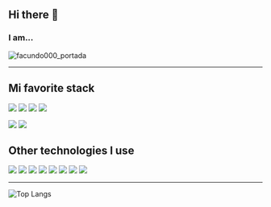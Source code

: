 ## Hi there 👋
### I am...
![facundo000_portada](https://github.com/facundo000/facundo000/assets/88353632/baa805ad-f7d0-41f5-a64a-7ead3f060832)
___
## Mi favorite stack
<image src="https://img.shields.io/badge/Angular-DD0031?style=for-the-badge&logo=angular&logoColor=white"> <image src="https://img.shields.io/badge/nestjs-E0234E?style=for-the-badge&logo=nestjs&logoColor=white">
<image src="https://img.shields.io/badge/PostgreSQL-316192?style=for-the-badge&logo=postgresql&logoColor=white"> 
<image src="https://img.shields.io/badge/Docker-2CA5E0?style=for-the-badge&logo=docker&logoColor=white"> 

<image src="https://img.shields.io/badge/.NET-512BD4?style=for-the-badge&logo=dotnet&logoColor=white"> <image src="https://img.shields.io/badge/Microsoft%20SQL%20Server-CC2927?style=for-the-badge&logo=microsoft%20sql%20server&logoColor=white">

## Other technologies I use

<image src="https://img.shields.io/badge/Bootstrap-563D7C?style=for-the-badge&logo=bootstrap&logoColor=white"> <image src="https://img.shields.io/badge/CSS3-1572B6?style=for-the-badge&logo=css3&logoColor=white">
<image src="https://img.shields.io/badge/Tailwind_CSS-38B2AC?style=for-the-badge&logo=tailwind-css&logoColor=white">
<image src="https://img.shields.io/badge/TypeScript-007ACC?style=for-the-badge&logo=typescript&logoColor=white">
<image src="https://img.shields.io/badge/JavaScript-323330?style=for-the-badge&logo=javascript&logoColor=F7DF1E">
<image src="https://img.shields.io/badge/Node%20js-339933?style=for-the-badge&logo=nodedotjs&logoColor=white">
<image src="https://img.shields.io/badge/Express%20js-000000?style=for-the-badge&logo=express&logoColor=white">
<image src="https://img.shields.io/badge/MySQL-005C84?style=for-the-badge&logo=mysql&logoColor=white">

___

![Top Langs](https://github-readme-stats.vercel.app/api/top-langs/?username=facundo000&hide_progress=true)
